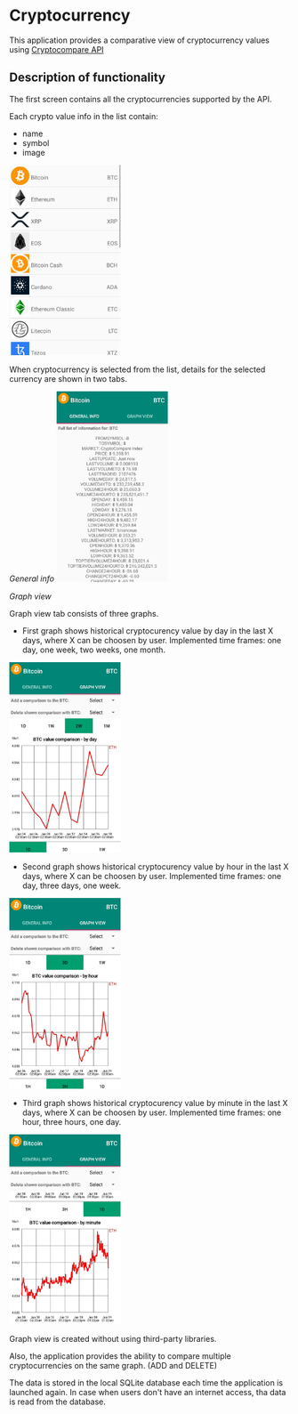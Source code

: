 # Cryptocurrency

This application provides a comparative view of cryptocurrency values using [Cryptocompare API](https://min-api.cryptocompare.com/)

## **Description of functionality**

The first screen contains all the cryptocurrencies supported by the API.

Each crypto value info in the list contain:
* name
* symbol
* image
<img src="https://github.com/miloscabrilo/Cryptocurrency/blob/master/first_screen.jpg" width="200">

When cryptocurrency is selected from the list, details for the selected currency are shown in two tabs.

*General info*
<img src="https://github.com/miloscabrilo/Cryptocurrency/blob/master/general_info.jpg" width="200">

*Graph view*

Graph view tab consists of three graphs. 
* First graph shows historical cryptocurency value by day in the last X days, where X can be choosen by user.
Implemented time frames: one day, one week, two weeks, one month. 
<img src="https://github.com/miloscabrilo/Cryptocurrency/blob/master/graph_view1.jpg" width="200">

* Second graph shows historical cryptocurency value by hour in the last X days, where X can be choosen by user.
Implemented time frames: one day, three days, one week. 
<img src="https://github.com/miloscabrilo/Cryptocurrency/blob/master/graph_view2.jpg" width="200">

* Third graph shows historical cryptocurency value by minute in the last X days, where X can be choosen by user.
Implemented time frames: one hour, three hours, one day. 
<img src="https://github.com/miloscabrilo/Cryptocurrency/blob/master/graph_view3.jpg" width="200">


Graph view is created without using third-party libraries.

Also, the application provides the ability to compare multiple cryptocurrencies on the same graph. (ADD and DELETE)

The data is stored in the local SQLite database each time the application is launched again.
In case when users don't have an internet access, tha data is read from the database.
